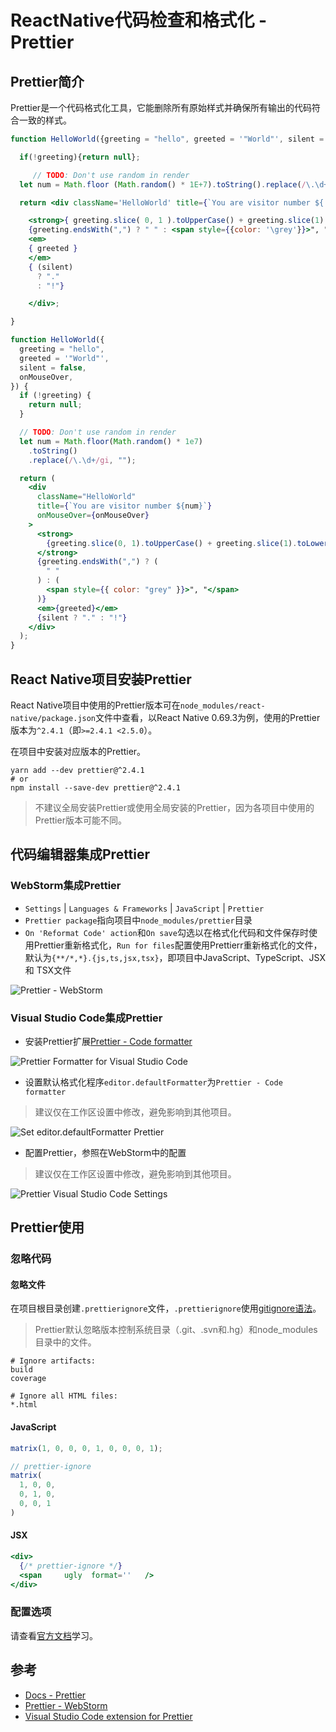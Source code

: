 # ReactNative代码检查和格式化 - Prettier

## Prettier简介

Prettier是一个代码格式化工具，它能删除所有原始样式并确保所有输出的代码符合一致的样式。

```jsx
function HelloWorld({greeting = "hello", greeted = '"World"', silent = false, onMouseOver,}) {

  if(!greeting){return null};

     // TODO: Don't use random in render
  let num = Math.floor (Math.random() * 1E+7).toString().replace(/\.\d+/ig, "")

  return <div className='HelloWorld' title={`You are visitor number ${ num }`} onMouseOver={onMouseOver}>

    <strong>{ greeting.slice( 0, 1 ).toUpperCase() + greeting.slice(1).toLowerCase() }</strong>
    {greeting.endsWith(",") ? " " : <span style={{color: '\grey'}}>", "</span> }
    <em>
	{ greeted }
	</em>
    { (silent)
      ? "."
      : "!"}

    </div>;

}
```

```jsx
function HelloWorld({
  greeting = "hello",
  greeted = '"World"',
  silent = false,
  onMouseOver,
}) {
  if (!greeting) {
    return null;
  }

  // TODO: Don't use random in render
  let num = Math.floor(Math.random() * 1e7)
    .toString()
    .replace(/\.\d+/gi, "");

  return (
    <div
      className="HelloWorld"
      title={`You are visitor number ${num}`}
      onMouseOver={onMouseOver}
    >
      <strong>
        {greeting.slice(0, 1).toUpperCase() + greeting.slice(1).toLowerCase()}
      </strong>
      {greeting.endsWith(",") ? (
        " "
      ) : (
        <span style={{ color: "grey" }}>", "</span>
      )}
      <em>{greeted}</em>
      {silent ? "." : "!"}
    </div>
  );
}
```



## React Native项目安装Prettier

React Native项目中使用的Prettier版本可在`node_modules/react-native/package.json`文件中查看，以React Native 0.69.3为例，使用的Prettier版本为`^2.4.1`（即`>=2.4.1 <2.5.0`）。

在项目中安装对应版本的Prettier。

```shell
yarn add --dev prettier@^2.4.1
# or
npm install --save-dev prettier@^2.4.1
```

> 不建议全局安装Prettier或使用全局安装的Prettier，因为各项目中使用的Prettier版本可能不同。



## 代码编辑器集成Prettier

### WebStorm集成Prettier

- `Settings` | `Languages & Frameworks` | `JavaScript` | `Prettier`
- `Prettier package`指向项目中`node_modules/prettier`目录
- `On 'Reformat Code' action`和`On save`勾选以在格式化代码和文件保存时使用Prettier重新格式化，`Run for files`配置使用Prettierr重新格式化的文件，默认为`{**/*,*}.{js,ts,jsx,tsx}`，即项目中JavaScript、TypeScript、JSX 和 TSX文件

![Prettier - WebStorm](assets/Prettier-WebStorm.png)



### Visual Studio Code集成Prettier

- 安装Prettier扩展[Prettier - Code formatter](https://marketplace.visualstudio.com/items?itemName=esbenp.prettier-vscode)

![Prettier Formatter for Visual Studio Code](assets/Prettier-Formatter-for-Visual-Studio-Code.png)



- 设置默认格式化程序`editor.defaultFormatter`为`Prettier - Code formatter`

> 建议仅在工作区设置中修改，避免影响到其他项目。

![Set editor.defaultFormatter Prettier](assets/Set-editor.defaultFormatter-Prettier.png)



- 配置Prettier，参照在WebStorm中的配置

> 建议仅在工作区设置中修改，避免影响到其他项目。

![Prettier Visual Studio Code Settings](assets/Prettier-Visual-Studio-Code-Settings.png)



## Prettier使用

### 忽略代码

#### 忽略文件

在项目根目录创建`.prettierignore`文件，`.prettierignore`使用[gitignore语法](https://git-scm.com/docs/gitignore)。

> Prettier默认忽略版本控制系统目录（.git、.svn和.hg）和node_modules目录中的文件。

```gitignore
# Ignore artifacts:
build
coverage

# Ignore all HTML files:
*.html
```



#### JavaScript

```javascript
matrix(1, 0, 0, 0, 1, 0, 0, 0, 1);

// prettier-ignore
matrix(
  1, 0, 0,
  0, 1, 0,
  0, 0, 1
)
```



#### JSX

```jsx
<div>
  {/* prettier-ignore */}
  <span     ugly  format=''   />
</div>
```



### 配置选项

请查看[官方文档](https://prettier.io/docs/en/options.html)学习。



## 参考

- [Docs - Prettier](https://prettier.io/docs/en/index.html)
- [Prettier - WebStorm](https://www.jetbrains.com/help/webstorm/prettier.html)
- [Visual Studio Code extension for Prettier](https://marketplace.visualstudio.com/items?itemName=esbenp.prettier-vscode)

